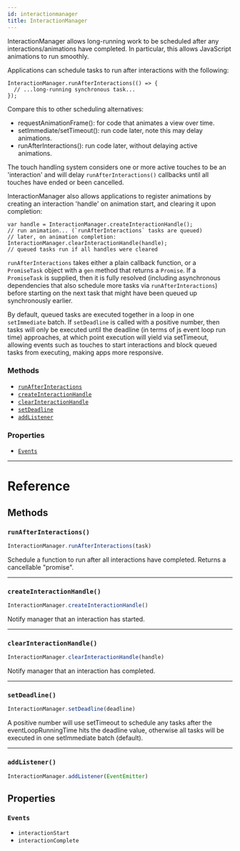 ```yaml
---
id: interactionmanager
title: InteractionManager
---
```


InteractionManager allows long-running work to be scheduled after any
interactions/animations have completed. In particular, this allows JavaScript
animations to run smoothly.

Applications can schedule tasks to run after interactions with the following:

```
InteractionManager.runAfterInteractions(() => {
  // ...long-running synchronous task...
});
```

Compare this to other scheduling alternatives:

- requestAnimationFrame(): for code that animates a view over time.
- setImmediate/setTimeout(): run code later, note this may delay animations.
- runAfterInteractions(): run code later, without delaying active animations.

The touch handling system considers one or more active touches to be an
'interaction' and will delay `runAfterInteractions()` callbacks until all
touches have ended or been cancelled.

InteractionManager also allows applications to register animations by
creating an interaction 'handle' on animation start, and clearing it upon
completion:

```
var handle = InteractionManager.createInteractionHandle();
// run animation... (`runAfterInteractions` tasks are queued)
// later, on animation completion:
InteractionManager.clearInteractionHandle(handle);
// queued tasks run if all handles were cleared
```

`runAfterInteractions` takes either a plain callback function, or a
`PromiseTask` object with a `gen` method that returns a `Promise`.  If a
`PromiseTask` is supplied, then it is fully resolved (including asynchronous
dependencies that also schedule more tasks via `runAfterInteractions`) before
starting on the next task that might have been queued up synchronously
earlier.

By default, queued tasks are executed together in a loop in one
`setImmediate` batch. If `setDeadline` is called with a positive number, then
tasks will only be executed until the deadline (in terms of js event loop run
time) approaches, at which point execution will yield via setTimeout,
allowing events such as touches to start interactions and block queued tasks
from executing, making apps more responsive.


### Methods

- [`runAfterInteractions`](docs/interactionmanager.html#runafterinteractions)
- [`createInteractionHandle`](docs/interactionmanager.html#createinteractionhandle)
- [`clearInteractionHandle`](docs/interactionmanager.html#clearinteractionhandle)
- [`setDeadline`](docs/interactionmanager.html#setdeadline)
- [`addListener`](docs/interactionmanager.html#addlistener)


### Properties

- [`Events`](docs/interactionmanager.html#events)




---

# Reference

## Methods

### `runAfterInteractions()`

```javascript
InteractionManager.runAfterInteractions(task)
```


Schedule a function to run after all interactions have completed. Returns a cancellable
"promise".




---

### `createInteractionHandle()`

```javascript
InteractionManager.createInteractionHandle()
```


Notify manager that an interaction has started.




---

### `clearInteractionHandle()`

```javascript
InteractionManager.clearInteractionHandle(handle)
```


Notify manager that an interaction has completed.




---

### `setDeadline()`

```javascript
InteractionManager.setDeadline(deadline)
```


A positive number will use setTimeout to schedule any tasks after the
eventLoopRunningTime hits the deadline value, otherwise all tasks will be
executed in one setImmediate batch (default).

---

### `addListener()`

```javascript
InteractionManager.addListener(EventEmitter)
```



## Properties

### `Events`

- `interactionStart`
- `interactionComplete` 


